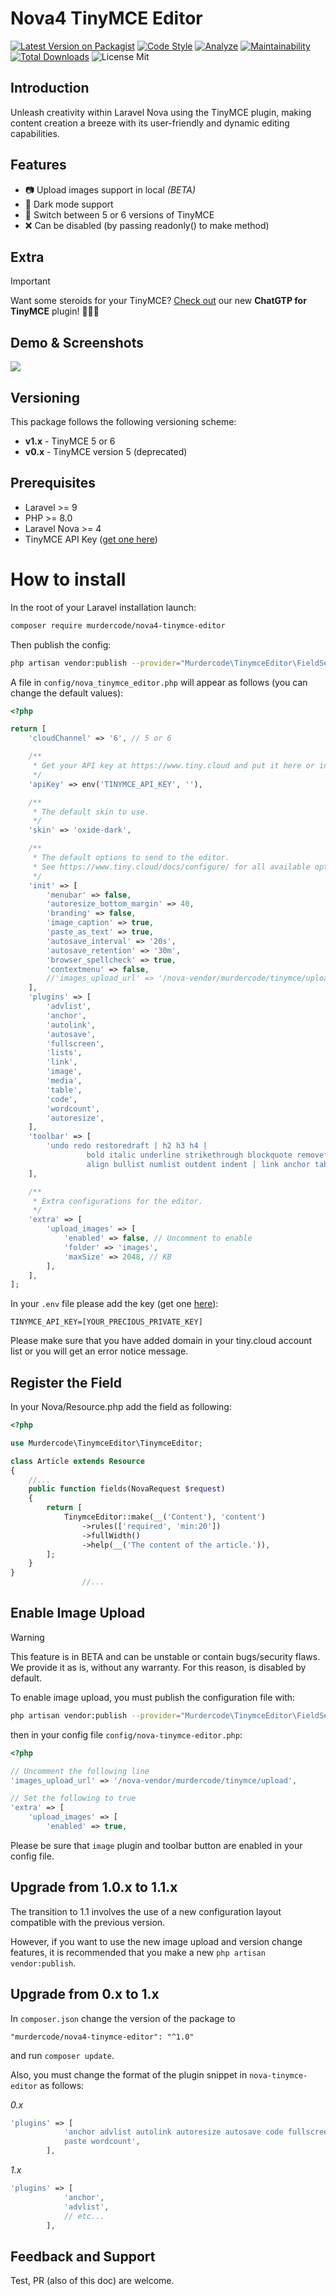 # Nova4 TinyMCE Editor

[![Latest Version on Packagist](https://img.shields.io/packagist/v/murdercode/nova4-tinymce-editor.svg?style=flat-square)](https://packagist.org/packages/murdercode/nova4-tinymce-editor)
[![Code Style](https://img.shields.io/github/actions/workflow/status/murdercode/Nova4-TinymceEditor/fix-php-code-style-issues.yml?label=Code%20Style)](https://github.com/murdercode/Nova4-TinymceEditor/actions?query=workflow%3A"Fix+PHP+code+style+issues"+branch%3Amain)
[![Analyze](https://github.com/murdercode/Nova4-TinymceEditor/actions/workflows/phpstan.yml/badge.svg)](https://github.com/murdercode/Nova4-TinymceEditor/actions/workflows/phpstan.yml)
[![Maintainability](https://api.codeclimate.com/v1/badges/a6b48b887c69a5f91ee5/maintainability)](https://codeclimate.com/github/murdercode/Nova4-TinymceEditor/maintainability)
[![Total Downloads](https://img.shields.io/packagist/dt/murdercode/nova4-tinymce-editor.svg?style=flat-square)](https://packagist.org/packages/murdercode/nova4-tinymce-editor)
![License Mit](https://img.shields.io/github/license/murdercode/Nova4-TinymceEditor)
<!--[![GitHub Tests Action Status](https://img.shields.io/github/workflow/status/murdercode/nova4-tinymce-editor/run-tests?label=tests)](https://github.com/murdercode/nova4-tinymce-editor/actions?query=workflow%3Arun-tests+branch%3Amain)-->

## Introduction

Unleash creativity within Laravel Nova using the TinyMCE plugin, making content creation a breeze with its user-friendly
and dynamic editing capabilities.

## Features

* 📷 Upload images support in local *(BETA)*
* 🌙 Dark mode support
* 🔀 Switch between 5 or 6 versions of TinyMCE
* ❌ Can be disabled (by passing readonly() to make method)

## Extra

> [!IMPORTANT]
> Want some steroids for your TinyMCE? [Check out](https://github.com/The-3Labs-Team/tinymce-chatgpt-plugin) our new **ChatGTP for TinyMCE** plugin! 🚀🚀🚀

## Demo & Screenshots

![](https://s4.gifyu.com/images/2022-10-06-12.34.13.gif)

## Versioning

This package follows the following versioning scheme:

* **v1.x** - TinyMCE 5 or 6
* **v0.x** - TinyMCE version 5 (deprecated)

## Prerequisites

- Laravel >= 9
- PHP >= 8.0
- Laravel Nova >= 4
- TinyMCE API Key ([get one here](https://www.tiny.cloud/))

# How to install

In the root of your Laravel installation launch:

```bash
composer require murdercode/nova4-tinymce-editor
```

Then publish the config:

```bash
php artisan vendor:publish --provider="Murdercode\TinymceEditor\FieldServiceProvider"
```

A file in `config/nova_tinymce_editor.php` will appear as follows (you can change the default values):

```php
<?php

return [
    'cloudChannel' => '6', // 5 or 6

    /**
     * Get your API key at https://www.tiny.cloud and put it here or in your .env file
     */
    'apiKey' => env('TINYMCE_API_KEY', ''),

    /**
     * The default skin to use.
     */
    'skin' => 'oxide-dark',

    /**
     * The default options to send to the editor.
     * See https://www.tiny.cloud/docs/configure/ for all available options (check for 5 or 6 version).
     */
    'init' => [
        'menubar' => false,
        'autoresize_bottom_margin' => 40,
        'branding' => false,
        'image_caption' => true,
        'paste_as_text' => true,
        'autosave_interval' => '20s',
        'autosave_retention' => '30m',
        'browser_spellcheck' => true,
        'contextmenu' => false,
        //'images_upload_url' => '/nova-vendor/murdercode/tinymce/upload', // Uncomment to enable image upload
    ],
    'plugins' => [
        'advlist',
        'anchor',
        'autolink',
        'autosave',
        'fullscreen',
        'lists',
        'link',
        'image',
        'media',
        'table',
        'code',
        'wordcount',
        'autoresize',
    ],
    'toolbar' => [
        'undo redo restoredraft | h2 h3 h4 |
                 bold italic underline strikethrough blockquote removeformat |
                 align bullist numlist outdent indent | link anchor table | code fullscreen spoiler',
    ],

    /**
     * Extra configurations for the editor.
     */
    'extra' => [
        'upload_images' => [
            'enabled' => false, // Uncomment to enable
            'folder' => 'images',
            'maxSize' => 2048, // KB
        ],
    ],
];
```

In your `.env` file please add the key (get one [here](https://www.tiny.cloud/)):

```
TINYMCE_API_KEY=[YOUR_PRECIOUS_PRIVATE_KEY]
```

Please make sure that you have added domain in your tiny.cloud account list or you will get an error notice message.

## Register the Field

In your Nova/Resource.php add the field as following:

```php
<?php

use Murdercode\TinymceEditor\TinymceEditor;

class Article extends Resource
{
    //...
    public function fields(NovaRequest $request)
    {
        return [
            TinymceEditor::make(__('Content'), 'content')
                ->rules(['required', 'min:20'])
                ->fullWidth()
                ->help(__('The content of the article.')),
        ];
    }
}
                //...
```

## Enable Image Upload

> [!WARNING]
> This feature is in BETA and can be unstable or contain bugs/security flaws. We provide it as is, without any warranty.
> For this reason, is disabled by default.

To enable image upload, you must publish the configuration file
with:

```bash
php artisan vendor:publish --provider="Murdercode\TinymceEditor\FieldServiceProvider"
```

then in your config
file `config/nova-tinymce-editor.php`:

```php
<?php

// Uncomment the following line
'images_upload_url' => '/nova-vendor/murdercode/tinymce/upload',

// Set the following to true
'extra' => [
    'upload_images' => [
        'enabled' => true,
```

Please be sure that `image` plugin and toolbar button are enabled in your config file.

## Upgrade from 1.0.x to 1.1.x

The transition to 1.1 involves the use of a new configuration layout compatible with the previous version.

However, if you want to use the new image upload and version change features, it is recommended that you make a
new `php artisan vendor:publish`.

## Upgrade from 0.x to 1.x

In `composer.json` change the version of the package to

`"murdercode/nova4-tinymce-editor": "^1.0"`

and run `composer update`.

Also, you must change the format of the plugin snippet in `nova-tinymce-editor` as follows:

*0.x*

```php
'plugins' => [
            'anchor advlist autolink autoresize autosave code fullscreen link lists image imagetools media
            paste wordcount',
        ],
```

*1.x*

```php
'plugins' => [
            'anchor',
            'advlist',
            // etc...
        ],
```

## Feedback and Support

Test, PR (also of this doc) are welcome.

